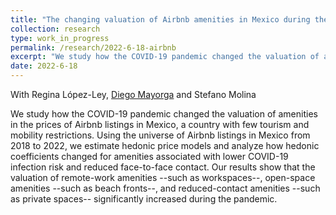 ```yaml
---
title: "The changing valuation of Airbnb amenities in Mexico during the COVID-19 Pandemic"
collection: research
type: work_in_progress
permalink: /research/2022-6-18-airbnb
excerpt: "We study how the COVID-19 pandemic changed the valuation of amenities in the prices of Airbnb listings in Mexico, a country with few tourism and mobility restrictions. Using the universe of Airbnb listings in Mexico from 2018 to 2022, we estimate hedonic price models and analyze how hedonic coefficients changed for amenities associated with lower COVID-19 infection risk and reduced face-to-face contact. Our results show that the valuation of remote-work amenities --such as workspaces--, open-space amenities --such as beach fronts--, and reduced-contact amenities --such as private spaces-- significantly increased during the pandemic."
date: 2022-6-18
---
```

With Regina López-Ley, [Diego Mayorga](https://gufaculty360.georgetown.edu/s/contact/0031Q00002abPhVQAU/diego-mayorga-cordova) and Stefano Molina

We study how the COVID-19 pandemic changed the valuation of amenities in the prices of Airbnb listings in Mexico, a country with few tourism and mobility restrictions. Using the universe of Airbnb listings in Mexico from 2018 to 2022, we estimate hedonic price models and analyze how hedonic coefficients changed for amenities associated with lower COVID-19 infection risk and reduced face-to-face contact. Our results show that the valuation of remote-work amenities --such as workspaces--, open-space amenities --such as beach fronts--, and reduced-contact amenities --such as private spaces-- significantly increased during the pandemic.

